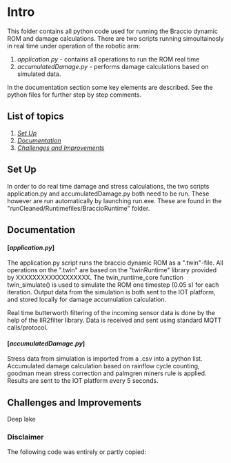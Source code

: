 # Intro
This folder contains all python code used for running the Braccio dynamic ROM and damage calculations. There are two scripts running simoultainosly in real time under operation of the robotic arm:
1. *application.py* - contains all operations to run the ROM real time
2. *accumulatedDamage.py* - performs damage calculations based on simulated data.

In the documentation section some key elements are described. See the python files for further step by step comments.

## List of topics
1. [*Set Up*](#of1)
2. [*Documentation*](#of2)
3. [*Challenges and Improvements*](#of3)


<a name="of1"></a>
## Set Up
In order to do real time damage and stress calculations, the two scripts application.py and accumulatedDamage.py both need to be run. These however are run automatically by launching run.exe.
These are found in the "runCleaned/Runtimefiles/BraccioRuntime" folder. 

<a name="of2"></a>
## Documentation
#### [*application.py*]
The application.py script runs the braccio dynamic ROM as a ".twin"-file. All operations on the ".twin" are based on the "twinRuntime" library provided by XXXXXXXXXXXXXXXXXX. The twin_runtime_core function twin_simulate() is used to simulate the ROM one timestep (0.05 s) for each iteration.
Output data from the simulation is both sent to the IOT platform, and stored locally for damage accumulation calculation.

Real time butterworth filtering of the incoming sensor data is done by the help of the IIR2filter library. Data is received and sent using standard MQTT calls/protocol.

#### [*accumulatedDamage.py*]
Stress data from simulation is imported from a .csv into a python list. Accumulated damage calculation based on rainflow cycle counting, goodman mean stress correction and palmgren miners rule is applied. Results are sent to the IOT platform every 5 seconds.



<a name="of3"></a>
## Challenges and Improvements

Deep lake




### Disclaimer
The following code was entirely or partly copied: